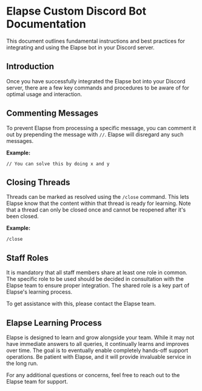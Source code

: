 # Elapse Custom Discord Bot Documentation

This document outlines fundamental instructions and best practices for integrating and using the Elapse bot in your Discord server.

## Introduction

Once you have successfully integrated the Elapse bot into your Discord server, there are a few key commands and procedures to be aware of for optimal usage and interaction.

## Commenting Messages

To prevent Elapse from processing a specific message, you can comment it out by prepending the message with `//`. Elapse will disregard any such messages.

**Example:**

```
// You can solve this by doing x and y
```

## Closing Threads

Threads can be marked as resolved using the `/close` command. This lets Elapse know that the content within that thread is ready for learning. Note that a thread can only be closed once and cannot be reopened after it's been closed.

**Example:**

```
/close
```

## Staff Roles

It is mandatory that all staff members share at least one role in common. The specific role to be used should be decided in consultation with the Elapse team to ensure proper integration. The shared role is a key part of Elapse's learning process.

To get assistance with this, please contact the Elapse team.

## Elapse Learning Process

Elapse is designed to learn and grow alongside your team. While it may not have immediate answers to all queries, it continually learns and improves over time. The goal is to eventually enable completely hands-off support operations. Be patient with Elapse, and it will provide invaluable service in the long run.

For any additional questions or concerns, feel free to reach out to the Elapse team for support.

